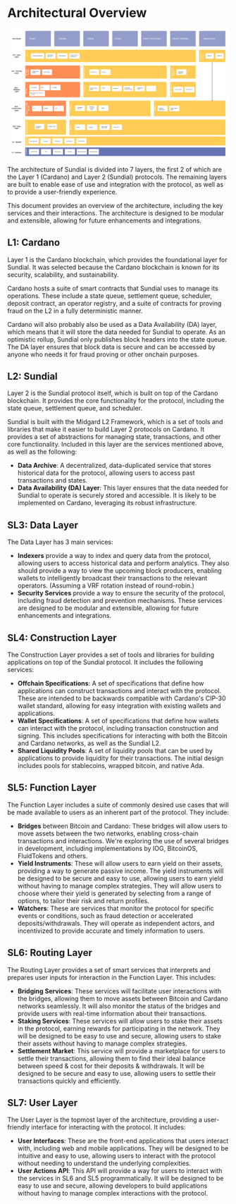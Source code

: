 # Architectural Overview

![User Flows & Services](services.png)

The architecture of Sundial is divided into 7 layers, the first 2 of which are the Layer 1 (Cardano) and Layer 2 (Sundial) protocols. The remaining layers are built to enable ease of use and integration with the protocol, as well as to provide a user-friendly experience.

This document provides an overview of the architecture, including the key services and their interactions. The architecture is designed to be modular and extensible, allowing for future enhancements and integrations.

## L1: Cardano

Layer 1 is the Cardano blockchain, which provides the foundational layer for Sundial. It was selected because the Cardano blockchain is known for its security, scalability, and sustainability.

Cardano hosts a suite of smart contracts that Sundial uses to manage its operations. These include a state queue, settlement queue, scheduler, deposit contract, an operator registry, and a suite of contracts for proving fraud on the L2 in a fully deterministic manner.

Cardano will also probably also be used as a Data Availability (DA) layer, which means that it will store the data needed for Sundial to operate. As an optimistic rollup, Sundial only publishes block headers into the state queue. The DA layer ensures that block data is secure and can be accessed by anyone who needs it for fraud proving or other onchain purposes.

## L2: Sundial

Layer 2 is the Sundial protocol itself, which is built on top of the Cardano blockchain. It provides the core functionality for the protocol, including the state queue, settlement queue, and scheduler.

Sundial is built with the Midgard L2 Framework, which is a set of tools and libraries that make it easier to build Layer 2 protocols on Cardano. It provides a set of abstractions for managing state, transactions, and other core functionality. Included in this layer are the services mentioned above, as well as the following:

- **Data Archive**: A decentralized, data-duplicated service that stores historical data for the protocol, allowing users to access past transactions and states.
- **Data Availability (DA) Layer**: This layer ensures that the data needed for Sundial to operate is securely stored and accessible. It is likely to be implemented on Cardano, leveraging its robust infrastructure.

## SL3: Data Layer

The Data Layer has 3 main services:

- **Indexers** provide a way to index and query data from the protocol, allowing users to access historical data and perform analytics. They also should provide a way to view the upcoming block producers, enabling wallets to intelligently broadcast their transactions to the relevant operators. (Assuming a VRF rotation instead of round-robin.)
- **Security Services** provide a way to ensure the security of the protocol, including fraud detection and prevention mechanisms. These services are designed to be modular and extensible, allowing for future enhancements and integrations.

## SL4: Construction Layer

The Construction Layer provides a set of tools and libraries for building applications on top of the Sundial protocol. It includes the following services:

- **Offchain Specifications**: A set of specifications that define how applications can construct transactions and interact with the protocol. These are intended to be backwards compatible with Cardano's CIP-30 wallet standard, allowing for easy integration with existing wallets and applications.
- **Wallet Specifications**: A set of specifications that define how wallets can interact with the protocol, including transaction construction and signing. This includes specifications for interacting with both the Bitcoin and Cardano networks, as well as the Sundial L2.
- **Shared Liquidity Pools**: A set of liquidity pools that can be used by applications to provide liquidity for their transactions. The initial design includes pools for stablecoins, wrapped bitcoin, and native Ada.

## SL5: Function Layer

The Function Layer includes a suite of commonly desired use cases that will be made available to users as an inherent part of the protocol. They include:

- **Bridges** between Bitcoin and Cardano: These bridges will allow users to move assets between the two networks, enabling cross-chain transactions and interactions. We're exploring the use of several bridges in development, including implementations by IOG, BitcoinOS, FluidTokens and others.
- **Yield Instruments**: These will allow users to earn yield on their assets, providing a way to generate passive income. The yield instruments will be designed to be secure and easy to use, allowing users to earn yield without having to manage complex strategies. They will allow users to choose where their yield is generated by selecting from a range of options, to tailor their risk and return profiles.
- **Watchers**: These are services that monitor the protocol for specific events or conditions, such as fraud detection or accelerated deposits/withdrawals. They will operate as independent actors, and incentivized to provide accurate and timely information to users.

## SL6: Routing Layer

The Routing Layer provides a set of smart services that interprets and prepares user inputs for interaction in the Function Layer. This includes:

- **Bridging Services**: These services will facilitate user interactions with the bridges, allowing them to move assets between Bitcoin and Cardano networks seamlessly. It will also monitor the status of the bridges and provide users with real-time information about their transactions.
- **Staking Services**: These services will allow users to stake their assets in the protocol, earning rewards for participating in the network. They will be designed to be easy to use and secure, allowing users to stake their assets without having to manage complex strategies.
- **Settlement Market**: This service will provide a marketplace for users to settle their transactions, allowing them to find their ideal balance between speed & cost for their deposits & withdrawals. It will be designed to be secure and easy to use, allowing users to settle their transactions quickly and efficiently.

## SL7: User Layer

The User Layer is the topmost layer of the architecture, providing a user-friendly interface for interacting with the protocol. It includes:

- **User Interfaces**: These are the front-end applications that users interact with, including web and mobile applications. They will be designed to be intuitive and easy to use, allowing users to interact with the protocol without needing to understand the underlying complexities.
- **User Actions API**: This API will provide a way for users to interact with the services in SL6 and SL5 programmatically. It will be designed to be easy to use and secure, allowing developers to build applications without having to manage complex interactions with the protocol.
